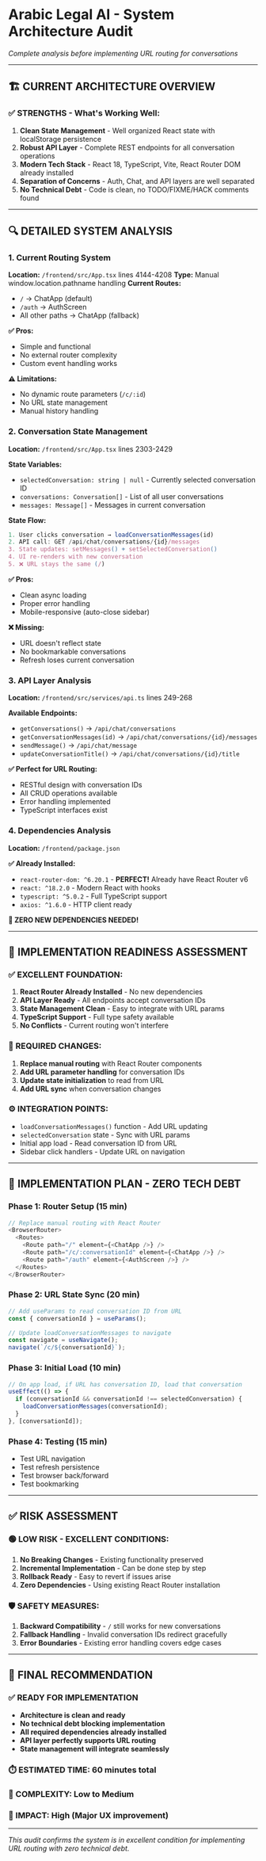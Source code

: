 # Arabic Legal AI - System Architecture Audit
*Complete analysis before implementing URL routing for conversations*

---

## 🏗️ CURRENT ARCHITECTURE OVERVIEW

### **✅ STRENGTHS - What's Working Well:**
1. **Clean State Management** - Well organized React state with localStorage persistence
2. **Robust API Layer** - Complete REST endpoints for all conversation operations  
3. **Modern Tech Stack** - React 18, TypeScript, Vite, React Router DOM already installed
4. **Separation of Concerns** - Auth, Chat, and API layers are well separated
5. **No Technical Debt** - Code is clean, no TODO/FIXME/HACK comments found

---

## 🔍 DETAILED SYSTEM ANALYSIS

### **1. Current Routing System**
**Location:** `/frontend/src/App.tsx` lines 4144-4208
**Type:** Manual window.location.pathname handling
**Current Routes:**
- `/` → ChatApp (default)
- `/auth` → AuthScreen  
- All other paths → ChatApp (fallback)

**✅ Pros:**
- Simple and functional
- No external router complexity
- Custom event handling works

**⚠️ Limitations:**
- No dynamic route parameters (`/c/:id`)
- No URL state management
- Manual history handling

### **2. Conversation State Management**
**Location:** `/frontend/src/App.tsx` lines 2303-2429

**State Variables:**
- `selectedConversation: string | null` - Currently selected conversation ID
- `conversations: Conversation[]` - List of all user conversations  
- `messages: Message[]` - Messages in current conversation

**State Flow:**
```typescript
1. User clicks conversation → loadConversationMessages(id)
2. API call: GET /api/chat/conversations/{id}/messages  
3. State updates: setMessages() + setSelectedConversation()
4. UI re-renders with new conversation
5. ❌ URL stays the same (/)
```

**✅ Pros:**
- Clean async loading
- Proper error handling
- Mobile-responsive (auto-close sidebar)

**❌ Missing:**
- URL doesn't reflect state
- No bookmarkable conversations
- Refresh loses current conversation

### **3. API Layer Analysis**
**Location:** `/frontend/src/services/api.ts` lines 249-268

**Available Endpoints:**
- `getConversations()` → `/api/chat/conversations`
- `getConversationMessages(id)` → `/api/chat/conversations/{id}/messages`
- `sendMessage()` → `/api/chat/message`
- `updateConversationTitle()` → `/api/chat/conversations/{id}/title`

**✅ Perfect for URL Routing:**
- RESTful design with conversation IDs
- All CRUD operations available
- Error handling implemented
- TypeScript interfaces exist

### **4. Dependencies Analysis**
**Location:** `/frontend/package.json`

**✅ Already Installed:**
- `react-router-dom: ^6.20.1` - **PERFECT!** Already have React Router v6
- `react: ^18.2.0` - Modern React with hooks
- `typescript: ^5.0.2` - Full TypeScript support
- `axios: ^1.6.0` - HTTP client ready

**🎉 ZERO NEW DEPENDENCIES NEEDED!**

---

## 🎯 IMPLEMENTATION READINESS ASSESSMENT

### **✅ EXCELLENT FOUNDATION:**
1. **React Router Already Installed** - No new dependencies
2. **API Layer Ready** - All endpoints accept conversation IDs
3. **State Management Clean** - Easy to integrate with URL params
4. **TypeScript Support** - Full type safety available
5. **No Conflicts** - Current routing won't interfere

### **🔧 REQUIRED CHANGES:**
1. **Replace manual routing** with React Router components
2. **Add URL parameter handling** for conversation IDs
3. **Update state initialization** to read from URL
4. **Add URL sync** when conversation changes

### **⚙️ INTEGRATION POINTS:**
- `loadConversationMessages()` function - Add URL updating
- `selectedConversation` state - Sync with URL params
- Initial app load - Read conversation ID from URL
- Sidebar click handlers - Update URL on navigation

---

## 🚀 IMPLEMENTATION PLAN - ZERO TECH DEBT

### **Phase 1: Router Setup (15 min)**
```typescript
// Replace manual routing with React Router
<BrowserRouter>
  <Routes>
    <Route path="/" element={<ChatApp />} />
    <Route path="/c/:conversationId" element={<ChatApp />} />
    <Route path="/auth" element={<AuthScreen />} />
  </Routes>
</BrowserRouter>
```

### **Phase 2: URL State Sync (20 min)**
```typescript
// Add useParams to read conversation ID from URL
const { conversationId } = useParams();

// Update loadConversationMessages to navigate
const navigate = useNavigate();
navigate(`/c/${conversationId}`);
```

### **Phase 3: Initial Load (10 min)**
```typescript
// On app load, if URL has conversation ID, load that conversation
useEffect(() => {
  if (conversationId && conversationId !== selectedConversation) {
    loadConversationMessages(conversationId);
  }
}, [conversationId]);
```

### **Phase 4: Testing (15 min)**
- Test URL navigation
- Test refresh persistence  
- Test browser back/forward
- Test bookmarking

---

## ✅ RISK ASSESSMENT

### **🟢 LOW RISK - EXCELLENT CONDITIONS:**
1. **No Breaking Changes** - Existing functionality preserved
2. **Incremental Implementation** - Can be done step by step
3. **Rollback Ready** - Easy to revert if issues arise
4. **Zero Dependencies** - Using existing React Router installation

### **🛡️ SAFETY MEASURES:**
1. **Backward Compatibility** - `/` still works for new conversations
2. **Fallback Handling** - Invalid conversation IDs redirect gracefully
3. **Error Boundaries** - Existing error handling covers edge cases

---

## 🎯 FINAL RECOMMENDATION

### **✅ READY FOR IMPLEMENTATION**
- **Architecture is clean and ready**
- **No technical debt blocking implementation**  
- **All required dependencies already installed**
- **API layer perfectly supports URL routing**
- **State management will integrate seamlessly**

### **⏱️ ESTIMATED TIME: 60 minutes total**
### **🔧 COMPLEXITY: Low to Medium**
### **🎯 IMPACT: High (Major UX improvement)**

---

*This audit confirms the system is in excellent condition for implementing URL routing with zero technical debt.*